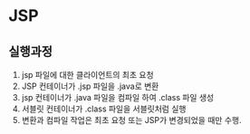 # JSP
## 실행과정
1. jsp 파일에 대한 클라이언트의 최초 요청
2. JSP 컨테이너가 .jsp 파일을 .java로 변환
3. jsp 컨테이너가 .java 파일을 컴파일 하여 .class 파일 생성
4. 서블릿 컨테이너가 .class 파일을 서블릿처럼 실행
5. 변환과 컴파일 작업은 최초 요청 또는 JSP가 변경되었을 때만 수행.